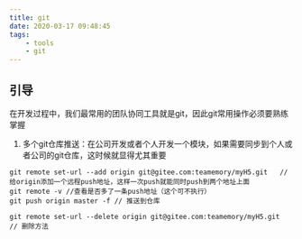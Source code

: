 ```yaml
---
title: git
date: 2020-03-17 09:48:45
tags:
    - tools
    - git
---
```

## 引导
在开发过程中，我们最常用的团队协同工具就是git，因此git常用操作必须要熟练掌握

1. 多个git仓库推送：在公司开发或者个人开发一个模块，如果需要同步到个人或者公司的git仓库，这时候就显得尤其重要
```shell
git remote set-url --add origin git@gitee.com:teamemory/myH5.git   //给origin添加一个远程push地址，这样一次push就能同时push到两个地址上面
git remote -v //查看是否多了一条push地址（这个可不执行）
git push origin master -f // 推送到仓库

git remote set-url --delete origin git@gitee.com:teamemory/myH5.git   // 删除方法
```


